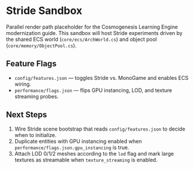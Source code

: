 # Stride Sandbox

Parallel render path placeholder for the Cosmogenesis Learning Engine modernization guide. This sandbox will host Stride experiments driven by the shared ECS world (`core/ecs/ArchWorld.cs`) and object pool (`core/memory/ObjectPool.cs`).

## Feature Flags
- `config/features.json` — toggles Stride vs. MonoGame and enables ECS wiring.
- `performance/flags.json` — flips GPU instancing, LOD, and texture streaming probes.

## Next Steps
1. Wire Stride scene bootstrap that reads `config/features.json` to decide when to initialize.
2. Duplicate entities with GPU instancing enabled when `performance/flags.json.gpu_instancing` is true.
3. Attach LOD 0/1/2 meshes according to the `lod` flag and mark large textures as streamable when `texture_streaming` is enabled.
